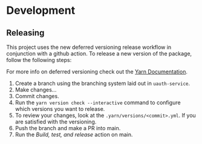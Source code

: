 # Development

## Releasing

This project uses the new deferred versioning release workflow in conjunction with a github action. To release a new version of the package, follow the following steps:

For more info on deferred versioning check out the [Yarn Documentation](https://yarnpkg.com/features/release-workflow#deferred-versioning).

1. Create a branch using the branching system laid out in `uauth-service`.
2. Make changes...
3. Commit changes.
4. Run the `yarn version check --interactive` command to configure which versions you want to release.
5. To review your changes, look at the `.yarn/versions/<commit>.yml`. If you are satisfied with the versioning.
6. Push the branch and make a PR into main.
7. Run the _Build, test, and release_ action on main.
